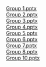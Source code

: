<a href="datascience1/presentations/Group 1.pptx">Group 1.pptx</a>
<br />
<a href="datascience1/presentations/Group 2.pptx">Group 2.pptx</a>
<br />
<a href="datascience1/presentations/Group 3.pptx">Group 3.pptx</a>
<br />
<a href="datascience1/presentations/Group 4.pptx">Group 4.pptx</a>
<br />
<a href="datascience1/presentations/Group 5.pptx">Group 5.pptx</a>
<br />
<a href="datascience1/presentations/Group 6.pptx">Group 6.pptx</a>
<br />
<a href="datascience1/presentations/Group 7.pptx">Group 7.pptx</a>
<br />
<a href="datascience1/presentations/Group 8.pptx">Group 8.pptx</a>
<br />
<a href="datascience1/presentations/Group 10.pptx">Group 10.pptx</a>
